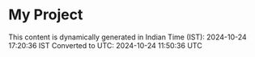 # My Project

This content is dynamically generated in Indian Time (IST): 2024-10-24 17:20:36 IST
Converted to UTC: 2024-10-24 11:50:36 UTC
